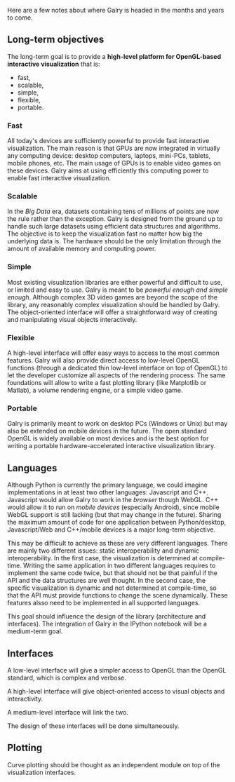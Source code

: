 Here are a few notes about where Galry is headed in the months and years to come.

Long-term objectives
--------------------

The long-term goal is to provide a **high-level platform for OpenGL-based interactive visualization** that is:

  * fast,
  * scalable,
  * simple,
  * flexible,
  * portable.

### Fast

All today's devices are sufficiently powerful to provide fast interactive visualization. The main reason is that GPUs are now integrated in virtually any computing device: desktop computers, laptops, mini-PCs, tablets, mobile phones, etc. The main usage of GPUs is to enable video games on these devices. Galry aims at using efficiently this computing power to enable fast interactive visualization.


### Scalable

In the *Big Data* era, datasets containing tens of millions of points are now the rule rather than the exception. Galry is designed from the ground up to handle such large datasets using efficient data structures and algorithms. The objective is to keep the visualization fast no matter how big the underlying data is. The hardware should be the only limitation through the amount of available memory and computing power.


### Simple

Most existing visualization libraries are either powerful and difficult to use, or limited and easy to use. Galry is meant to be *powerful enough and simple enough*. Although complex 3D video games are beyond the scope of the library, any reasonably complex visualization should be handled by Galry. The object-oriented interface will offer a straightforward way of creating and manipulating visual objects interactively.


### Flexible

A high-level interface will offer easy ways to access to the most common features.
Galry will also provide direct access to low-level OpenGL functions (through a dedicated thin low-level interface on top of OpenGL) to let the developer customize all aspects of the rendering process. The same foundations will allow to write a fast plotting library (like Matplotlib or Matlab), a volume rendering engine, or a simple video game.


### Portable

Galry is primarily meant to work on desktop PCs (Windows or Unix) but may also be extended on mobile devices in the future. The open standard OpenGL is widely available on most devices and is the best option for writing a portable hardware-accelerated interactive visualization library.


Languages
---------

Although Python is currently the primary language, we could imagine implementations in at least two other languages: Javascript and C++. Javascript would allow Galry to work in the *browser* though WebGL. C++ would allow it to run on *mobile devices* (especially Android), since mobile WebGL support is still lacking (but that may change in the future). Sharing the maximum amount of code for one application between Python/desktop, Javascript/Web and C++/mobile devices is a major long-term objective.

This may be difficult to achieve as these are very different languages. There are mainly two different issues: static interoperability and dynamic interoperability. In the first case, the visualization is determined at compile-time. Writing the same application in two different languages requires to implement the same code twice, but that should not be that painful if the API and the data structures are well thought. In the second case, the specific visualization is dynamic and not determined at compile-time, so that the API must provide functions to change the scene dynamically. These features alsso need to be implemented in all supported languages.

This goal should influence the design of the library (architecture and interfaces). The integration of Galry in the IPython notebook will be a medium-term goal.


Interfaces
----------

A low-level interface will give a simpler access to OpenGL than the OpenGL standard, which is complex and verbose.

A high-level interface will give object-oriented access to visual objects and interactivity.

A medium-level interface will link the two.

The design of these interfaces will be done simultaneously.


Plotting
--------

Curve plotting should be thought as an independent module on top of the visualization interfaces.


